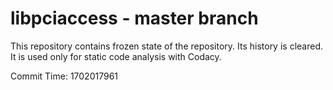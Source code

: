 # libpciaccess - master branch

This repository contains frozen state of the repository.
Its history is cleared. It is used only for static code
analysis with Codacy.

Commit Time: 1702017961